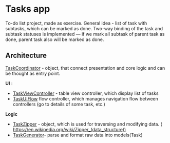 # Tasks app

To-do list project, made as exercise. General idea - list of task with subtasks, which can be marked as done. Two-way binding of the task and subtask statuses is implemented — if we mark all subtask of parent task as done, parent task also will be marked as done.

## Architecture

[TaskCoordinator](https://github.com/trolmark/ToDoList/blob/master/Tasks/TaskCoordinator.swift)  - object, that connect presentation and core logic and can be thought as entry point. 

**UI** : 
* [TaskViewController](https://github.com/trolmark/ToDoList/blob/master/Tasks/UI/TaskViewController.swift) - table view controller, which display list of tasks
 * [TaskUIFlow](https://github.com/trolmark/ToDoList/blob/master/Tasks/UI/TaskUIFlow.swift) flow controller, which manages navigation flow between controllers (go to details of some task, etc.)
 
 **Logic**
 
 * [TaskZipper](https://github.com/trolmark/ToDoList/blob/master/Tasks/Models/TaskZipper.swift) - object, which is used for traversing and modifying data. ( https://en.wikipedia.org/wiki/Zipper_(data_structure))
 * [TaskGenerator](https://github.com/trolmark/ToDoList/blob/master/Tasks/Models/TaskGenerator.swift)- parse and format raw data into models(Task)
